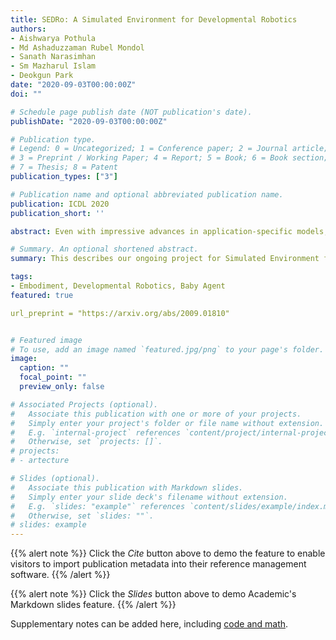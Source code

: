 ```yaml
---
title: SEDRo: A Simulated Environment for Developmental Robotics
authors:
- Aishwarya Pothula
- Md Ashaduzzaman Rubel Mondol
- Sanath Narasimhan
- Sm Mazharul Islam
- Deokgun Park
date: "2020-09-03T00:00:00Z"
doi: ""

# Schedule page publish date (NOT publication's date).
publishDate: "2020-09-03T00:00:00Z"

# Publication type.
# Legend: 0 = Uncategorized; 1 = Conference paper; 2 = Journal article;
# 3 = Preprint / Working Paper; 4 = Report; 5 = Book; 6 = Book section;
# 7 = Thesis; 8 = Patent
publication_types: ["3"]

# Publication name and optional abbreviated publication name.
publication: ICDL 2020
publication_short: ''

abstract: Even with impressive advances in application-specific models, we still lack knowledge about how to build a model that can learn in a human-like way and do multiple tasks. To learn in a human-like way, we need to provide a diverse experience that is comparable to humans. In this paper, we introduce our ongoing effort to build a simulated environment for developmental robotics (SEDRo). SEDRo provides diverse human experiences ranging from those of a fetus to a 12th-month-old. A series of simulated tests based on developmental psychology will be used to evaluate the progress of a learning model. We anticipate SEDRo to lower the cost of entry and facilitate research in the developmental robotics community.

# Summary. An optional shortened abstract.
summary: This describes our ongoing project for Simulated Environment for Developmental Robotics.

tags:
- Embodiment, Developmental Robotics, Baby Agent
featured: true

url_preprint = "https://arxiv.org/abs/2009.01810"


# Featured image
# To use, add an image named `featured.jpg/png` to your page's folder. 
image:
  caption: ""
  focal_point: ""
  preview_only: false

# Associated Projects (optional).
#   Associate this publication with one or more of your projects.
#   Simply enter your project's folder or file name without extension.
#   E.g. `internal-project` references `content/project/internal-project/index.md`.
#   Otherwise, set `projects: []`.
# projects:
# - artecture

# Slides (optional).
#   Associate this publication with Markdown slides.
#   Simply enter your slide deck's filename without extension.
#   E.g. `slides: "example"` references `content/slides/example/index.md`.
#   Otherwise, set `slides: ""`.
# slides: example
---
```


{{% alert note %}}
Click the *Cite* button above to demo the feature to enable visitors to import publication metadata into their reference management software.
{{% /alert %}}

{{% alert note %}}
Click the *Slides* button above to demo Academic's Markdown slides feature.
{{% /alert %}}

Supplementary notes can be added here, including [code and math](https://sourcethemes.com/academic/docs/writing-markdown-latex/).
